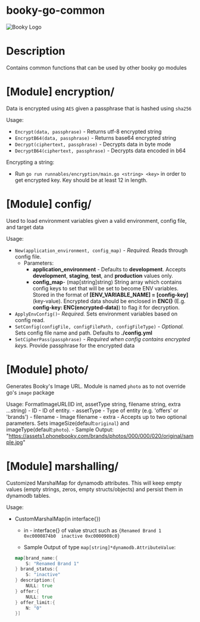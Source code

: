 # booky-go-common
![Booky Logo](https://user-images.githubusercontent.com/96253/56195205-17e08980-6067-11e9-9488-d0dcd80b5ebf.png)

# Description
Contains common functions that can be used by other booky go modules

# [Module] encryption/
Data is encrypted using `AES` given a passphrase that is hashed using `sha256`

Usage:
- `Encrypt(data, passphrase)` - Returns utf-8 encrypted string
- `EncryptB64(data, passphrase)` - Returns base64 encrypted string
- `Decrypt(ciphertext, passphrase)` - Decrypts data in byte mode
- `DecryptB64(ciphertext, passphrase)` - Decrypts data encoded in b64

Encrypting a string:
- Run `go run runnables/encryption/main.go <string> <key>` in order to get encrypted key. Key should be at least 12 in length.

# [Module] config/
Used to load environment variables given a valid environment, config file, and target data

Usage:
- `New(application_environment, config_map)` - *Required.* Reads through config file.
	- Parameters:
		- **application_environment** - Defaults to **development**. Accepts **development**, **staging**, **test**, and **production** values only.
		- **config_map**- (map[string]string) String array which contains config keys to set that will be set to become ENV variables. Stored in the format of **[ENV_VARIABLE_NAME] = [config-key]** (key-value). Encrypted data should be enclosed in **ENC()** (E.g. **config-key: ENC(encrypted-data)**) to flag it for decryption.
- `ApplyEnvConfig()`- *Required.* Sets environment variables based on config read.
- `SetConfig(configFile, configFilePath, configFileType)` - *Optional.* Sets config file name and path. Defaults to **./config.yml**
- `SetCipherPass(passphrase)` - *Required when config contains encrypted keys.* Provide passphrase for the encrypted data

# [Module] photo/
Generates Booky's Image URL. Module is named `photo` as to not override go's `image` package

Usage: FormatImageURL(ID int, assetType string, filename string, extra ...string)
 	- ID - ID of entity.
	- assetType - Type of entity (e.g. 'offers' or 'brands')
	- filename - Image filename
	- extra - Accepts up to two optional parameters. Sets imageSize(default:`original`) and imageType(default:`photo`).
	- Sample Output: "https://assets1.phonebooky.com/brands/photos/000/000/020/original/sample.jpg"

# [Module] marshalling/
Customized MarshalMap for dynamodb attributes. This will keep empty values (empty strings, zeros, empty structs/objects) and persist them in dynamodb tables.

Usage: 
+ CustomMarshalMap(in interface{})
	- in - interface{} of value struct such as `{Renamed Brand 1 0xc0000874b0  inactive 0xc0000908c0}`

	- Sample Output of type `map[string]*dynamodb.AttributeValue`:

	```go
	map[brand_name:{
		S: "Renamed Brand 1"
	} brand_status:{
		S: "inactive"
	} description:{
		NULL: true
	} offer:{
		NULL: true
	} offer_limit:{
		N: "0"
	}]
	```